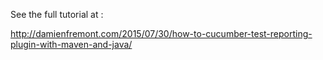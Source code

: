 See the full tutorial at :

http://damienfremont.com/2015/07/30/how-to-cucumber-test-reporting-plugin-with-maven-and-java/